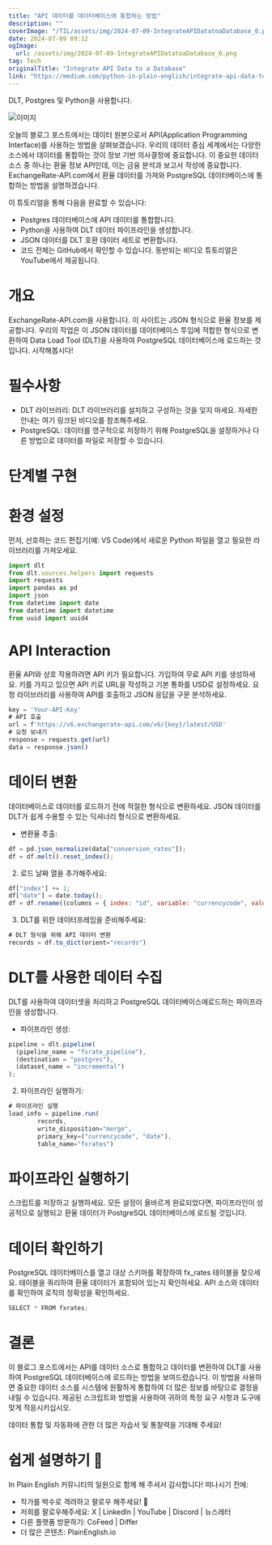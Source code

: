 ```yaml
---
title: "API 데이터를 데이터베이스에 통합하는 방법"
description: ""
coverImage: "/TIL/assets/img/2024-07-09-IntegrateAPIDatatoaDatabase_0.png"
date: 2024-07-09 09:12
ogImage:
  url: /assets/img/2024-07-09-IntegrateAPIDatatoaDatabase_0.png
tag: Tech
originalTitle: "Integrate API Data to a Database"
link: "https://medium.com/python-in-plain-english/integrate-api-data-to-a-database-48150d1c0093"
---
```


DLT, Postgres 및 Python을 사용합니다.

![이미지](/TIL/assets/img/2024-07-09-IntegrateAPIDatatoaDatabase_0.png)

오늘의 블로그 포스트에서는 데이터 원본으로서 API(Application Programming Interface)를 사용하는 방법을 살펴보겠습니다. 우리의 데이터 중심 세계에서는 다양한 소스에서 데이터를 통합하는 것이 정보 기반 의사결정에 중요합니다. 이 중요한 데이터 소스 중 하나는 환율 정보 API인데, 이는 금융 분석과 보고서 작성에 중요합니다. ExchangeRate-API.com에서 환율 데이터를 가져와 PostgreSQL 데이터베이스에 통합하는 방법을 설명하겠습니다.

이 튜토리얼을 통해 다음을 완료할 수 있습니다:

<div class="content-ad"></div>

- Postgres 데이터베이스에 API 데이터를 통합합니다.
- Python을 사용하여 DLT 데이터 파이프라인을 생성합니다.
- JSON 데이터를 DLT 호환 데이터 세트로 변환합니다.
- 코드 전체는 GitHub에서 확인할 수 있습니다. 동반되는 비디오 튜토리얼은 YouTube에서 제공됩니다.

# 개요

ExchangeRate-API.com을 사용합니다. 이 사이트는 JSON 형식으로 환율 정보를 제공합니다. 우리의 작업은 이 JSON 데이터를 데이터베이스 투입에 적합한 형식으로 변환하여 Data Load Tool (DLT)을 사용하여 PostgreSQL 데이터베이스에 로드하는 것입니다. 시작해봅시다!

# 필수사항

<div class="content-ad"></div>

- DLT 라이브러리: DLT 라이브러리를 설치하고 구성하는 것을 잊지 마세요. 자세한 안내는 여기 링크된 비디오를 참조해주세요.
- PostgreSQL: 데이터를 영구적으로 저장하기 위해 PostgreSQL을 설정하거나 다른 방법으로 데이터를 파일로 저장할 수 있습니다.

# 단계별 구현

# 환경 설정

먼저, 선호하는 코드 편집기(예: VS Code)에서 새로운 Python 파일을 열고 필요한 라이브러리를 가져오세요.

<div class="content-ad"></div>

```js
import dlt
from dlt.sources.helpers import requests
import requests
import pandas as pd
import json
from datetime import date
from datetime import datetime
from uuid import uuid4
```

# API Interaction

환율 API와 상호 작용하려면 API 키가 필요합니다. 가입하여 무료 API 키를 생성하세요. 키를 가지고 있으면 API 키로 URL을 작성하고 기본 통화를 USD로 설정하세요. 요청 라이브러리를 사용하여 API를 호출하고 JSON 응답을 구문 분석하세요.

```js
key = 'Your-API-Key'
# API 호출
url = f'https://v6.exchangerate-api.com/v6/{key}/latest/USD'
# 요청 보내기
response = requests.get(url)
data = response.json()
```

<div class="content-ad"></div>

# 데이터 변환

데이터베이스로 데이터를 로드하기 전에 적절한 형식으로 변환하세요. JSON 데이터를 DLT가 쉽게 수용할 수 있는 딕셔너리 형식으로 변환하세요.

- 변환율 추출:

```js
df = pd.json_normalize(data["conversion_rates"]);
df = df.melt().reset_index();
```

<div class="content-ad"></div>

2. 로드 날짜 열을 추가해주세요:

```js
df["index"] += 1;
df["date"] = date.today();
df = df.rename((columns = { index: "id", variable: "currencycode", value: "fxrate" }));
```

3. DLT를 위한 데이터프레임을 준비해주세요:

```js
# DLT 형식을 위해 API 데이터 변환
records = df.to_dict(orient="records")
```

<div class="content-ad"></div>

# DLT를 사용한 데이터 수집

DLT를 사용하여 데이터셋을 처리하고 PostgreSQL 데이터베이스에로드하는 파이프라인을 생성합니다.

- 파이프라인 생성:

```js
pipeline = dlt.pipeline(
  (pipeline_name = "fxrate_pipeline"),
  (destination = "postgres"),
  (dataset_name = "incremental")
);
```

<div class="content-ad"></div>

2. 파이프라인 실행하기:

```js
# 파이프라인 실행
load_info = pipeline.run(
        records,
        write_disposition="merge",
        primary_key=("currencycode", "date"),
        table_name="fxrates")
```

# 파이프라인 실행하기

스크립트를 저장하고 실행하세요. 모든 설정이 올바르게 완료되었다면, 파이프라인이 성공적으로 실행되고 환율 데이터가 PostgreSQL 데이터베이스에 로드될 것입니다.

<div class="content-ad"></div>

# 데이터 확인하기

PostgreSQL 데이터베이스를 열고 대상 스키마를 확장하여 fx_rates 테이블을 찾으세요. 테이블을 쿼리하여 환율 데이터가 포함되어 있는지 확인하세요. API 소스와 데이터를 확인하여 로직의 정확성을 확인하세요.

```js
SELECT * FROM fxrates;
```

# 결론

<div class="content-ad"></div>

이 블로그 포스트에서는 API를 데이터 소스로 통합하고 데이터를 변환하여 DLT를 사용하여 PostgreSQL 데이터베이스에 로드하는 방법을 보여드렸습니다. 이 방법을 사용하면 중요한 데이터 소스를 시스템에 원활하게 통합하여 더 많은 정보를 바탕으로 결정을 내릴 수 있습니다. 제공된 스크립트와 방법을 사용하여 귀하의 특정 요구 사항과 도구에 맞게 적응시키십시오.

데이터 통합 및 자동화에 관한 더 많은 자습서 및 통찰력을 기대해 주세요!

# 쉽게 설명하기 🚀

In Plain English 커뮤니티의 일원으로 함께 해 주셔서 감사합니다! 떠나시기 전에:

<div class="content-ad"></div>

- 작가를 박수로 격려하고 팔로우 해주세요! 👏️️
- 저희를 팔로우해주세요: X | LinkedIn | YouTube | Discord | 뉴스레터
- 다른 플랫폼 방문하기: CoFeed | Differ
- 더 많은 콘텐츠: PlainEnglish.io
